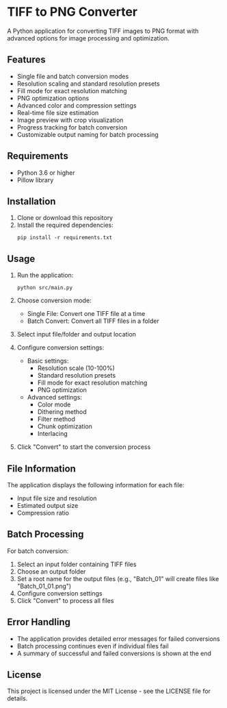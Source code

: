 # TIFF to PNG Converter

A Python application for converting TIFF images to PNG format with advanced options for image processing and optimization.

## Features

- Single file and batch conversion modes
- Resolution scaling and standard resolution presets
- Fill mode for exact resolution matching
- PNG optimization options
- Advanced color and compression settings
- Real-time file size estimation
- Image preview with crop visualization
- Progress tracking for batch conversion
- Customizable output naming for batch processing

## Requirements

- Python 3.6 or higher
- Pillow library

## Installation

1. Clone or download this repository
2. Install the required dependencies:
   ```
   pip install -r requirements.txt
   ```

## Usage

1. Run the application:
   ```
   python src/main.py
   ```

2. Choose conversion mode:
   - Single File: Convert one TIFF file at a time
   - Batch Convert: Convert all TIFF files in a folder

3. Select input file/folder and output location

4. Configure conversion settings:
   - Basic settings:
     - Resolution scale (10-100%)
     - Standard resolution presets
     - Fill mode for exact resolution matching
     - PNG optimization
   - Advanced settings:
     - Color mode
     - Dithering method
     - Filter method
     - Chunk optimization
     - Interlacing

5. Click "Convert" to start the conversion process

## File Information

The application displays the following information for each file:
- Input file size and resolution
- Estimated output size
- Compression ratio

## Batch Processing

For batch conversion:
1. Select an input folder containing TIFF files
2. Choose an output folder
3. Set a root name for the output files (e.g., "Batch_01" will create files like "Batch_01_01.png")
4. Configure conversion settings
5. Click "Convert" to process all files

## Error Handling

- The application provides detailed error messages for failed conversions
- Batch processing continues even if individual files fail
- A summary of successful and failed conversions is shown at the end

## License

This project is licensed under the MIT License - see the LICENSE file for details. 
